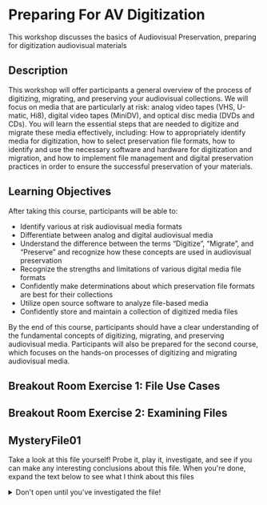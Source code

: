 # Preparing For AV Digitization
This workshop discusses the basics of Audiovisual Preservation, preparing for digitization audiovisual materials

## Description
This workshop will offer participants a general overview of the process of digitizing, migrating, and preserving your audiovisual collections. We will focus on media that are particularly at risk: analog video tapes (VHS, U-matic, Hi8), digital video tapes (MiniDV), and optical disc media (DVDs and CDs). You will learn the essential steps that are needed to digitize and migrate these media effectively, including: How to appropriately identify media for digitization, how to select preservation file formats, how to identify and use the necessary software and hardware for digitization and migration, and how to implement file management and digital preservation practices in order to ensure the successful preservation of your materials.


## Learning Objectives

After taking this course, participants will be able to:
* Identify various at risk audiovisual media formats
* Differentiate between analog and digital audiovisual media
* Understand the difference between the terms “Digitize”, “Migrate”, and “Preserve” and recognize how these concepts are used in audiovisual preservation
* Recognize the strengths and limitations of various digital media file formats
* Confidently make determinations about which preservation file formats are best for their collections
* Utilize open source software to analyze file-based media
* Confidently store and maintain a collection of digitized media files

By the end of this course, participants should have a clear understanding of the fundamental concepts of digitizing, migrating, and preserving audiovisual media. Participants will also be prepared for the second course, which focuses on the hands-on processes of digitizing and migrating audiovisual media.

## Breakout Room Exercise 1: File Use Cases


## Breakout Room Exercise 2: Examining Files

## MysteryFile01

Take a look at this file yourself! Probe it, play it, investigate, and see if you can make any interesting conclusions about this file. When you're done, expand the text below to see what I think about this files

<details>
  <summary>Don't open until you've investigated the file!</summary>

  This file is actually a properly formed FFV1/MKV file. It would work great as a preservation file!

</details>
